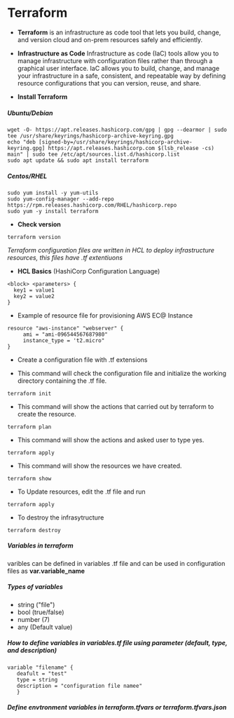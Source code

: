 # Terraform

- **Terraform** is an infrastructure as code tool that lets you build, change, and version cloud and on-prem resources safely and efficiently.

- **Infrastructure as Code** Infrastructure as code (IaC) tools allow you to manage infrastructure with configuration files rather than through a graphical user interface. IaC allows you to build, change, and manage your infrastructure in a safe, consistent, and repeatable way by defining resource configurations that you can version, reuse, and share.

- **Install Terraform** 

##### Ubuntu/Debian
```
wget -O- https://apt.releases.hashicorp.com/gpg | gpg --dearmor | sudo tee /usr/share/keyrings/hashicorp-archive-keyring.gpg
echo "deb [signed-by=/usr/share/keyrings/hashicorp-archive-keyring.gpg] https://apt.releases.hashicorp.com $(lsb_release -cs) main" | sudo tee /etc/apt/sources.list.d/hashicorp.list
sudo apt update && sudo apt install terraform
```
##### Centos/RHEL

```
sudo yum install -y yum-utils
sudo yum-config-manager --add-repo https://rpm.releases.hashicorp.com/RHEL/hashicorp.repo
sudo yum -y install terraform
```
- **Check version**
```
terraform version
```

*Terraform configuration files are written in HCL to deploy infrastructure resources, this files have .tf extentiuons*

- **HCL Basics** (HashiCorp Configuration Language)
```
<block> <parameters> {
  key1 = value1
  key2 = value2
}
```
- Example of resource file for provisioning AWS EC@ Instance
```
resource "aws-instance" "webserver" {
     ami = "ami-096544567687980"
     instance_type = 't2.micro"
}     
```
- Create a configuration file with .tf extensions

- This command will check the configuration file and initialize the   working directory containing   the .tf file.
```
terraform init 
```
- This command  will show the actions that carried out by terraform to create     the resource.
```
terraform plan
```
- This command will show the actions and asked user to type yes.
```
terraform apply
```
- This command will show the resources we have created.
```
terraform show
```
- To Update resources, edit the .tf file and run
```
terraform apply
```
- To destroy the infrasytructure
```
terraform destroy 
```
##### Variables in terraform

varibles can be defined in variables .tf file and can be used in configuration files as **var.variable_name**

##### Types of variables
- string ("file")
- bool (true/false)
- number (7)
- any (Default value)


##### How to define variables in variables.tf file using parameter (default, type, and description)
```
variable "filename" {
   deafult = "test"
   type = string
   description = "configuration file namee"
   }
```
##### Define envtronment variables in terraform.tfvars or terraform.tfvars.json
